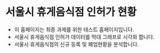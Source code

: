 

# 서울시 휴게음식점 인허가 현황
- 이 홈페이지는 최종 과제를 위한 테스트 홈페이지입니다.
- 서울시 휴게음식점 인허가 데이터를 막대 그래프로 시각화 합니다.
- 서울시 휴게음식점의 신규 등록 및 폐업현황을 분석합니다.
